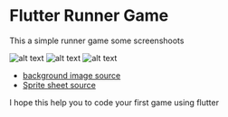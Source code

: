 # Flutter Runner Game

This a simple runner game
some screenshoots

![alt text](https://i.postimg.cc/4dgnpFJF/z2.png)
![alt text](https://i.postimg.cc/4dgnpFJF/z2.png)
![alt text](https://i.postimg.cc/kGRZ9wSq/z3.png)

- [background image source](https://jesse-m.itch.io/jungle-pack)
- [Sprite sheet source](https://www.gameart2d.com/freebies.html)

I hope this help you to code your first game using flutter
